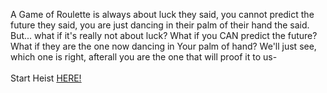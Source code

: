 A Game of Roulette is always about luck they said, you cannot predict the future they said, you are just dancing in their palm of their hand the said. But... what if it's really not about luck? What if you CAN predict the future? What if they are the one now dancing in Your palm of hand? We'll just see, which one is right, afterall you are the one that will proof it to us-  
&nbsp;  
Start Heist [HERE!](http://103.178.153.113:40004)
